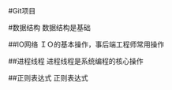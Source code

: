 #Git项目

#数据结构
    数据结构是基础

##IO网络
    ＩＯ的基本操作，事后端工程师常用操作

##进程线程
    进程线程是系统编程的核心操作
    
##正则表达式
    正则表达式